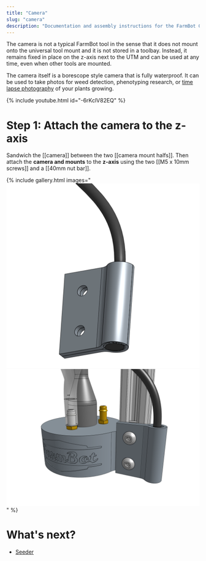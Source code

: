 ```yaml
---
title: "Camera"
slug: "camera"
description: "Documentation and assembly instructions for the FarmBot Genesis camera"
---
```


The camera is not a typical FarmBot tool in the sense that it does not mount onto the universal tool mount and it is not stored in a toolbay. Instead, it remains fixed in place on the z-axis next to the UTM and can be used at any time, even when other tools are mounted.

The camera itself is a borescope style camera that is fully waterproof. It can be used to take photos for weed detection, phenotyping research, or [time lapse photography](../../extras/mods/take-time-lapse-plant-photography.md) of your plants growing.

{% include youtube.html id="-6rKclV82EQ" %}

# Step 1: Attach the camera to the z-axis

Sandwich the [[camera]] between the two [[camera mount halfs]]. Then attach the **camera and mounts** to the **z-axis** using the two [[M5 x 10mm screws]] and a [[40mm nut bar]].

{% include gallery.html images="
![camera between camera mounts](_images/camera_between_camera_mounts.png)
![camera mounted to z-axis](_images/camera_mounted_to_z-axis.png)
" %}


# What's next?

 * [Seeder](seeder.md)
